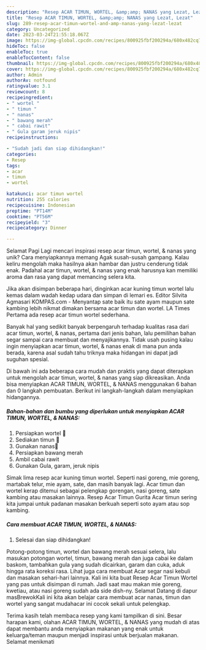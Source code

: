 ```yaml
---
description: "Resep ACAR TIMUN, WORTEL, &amp;amp; NANAS yang Lezat, Lezat"
title: "Resep ACAR TIMUN, WORTEL, &amp;amp; NANAS yang Lezat, Lezat"
slug: 289-resep-acar-timun-wortel-and-amp-nanas-yang-lezat-lezat
category: Uncategorized
date: 2023-03-24T21:55:18.067Z
image: https://img-global.cpcdn.com/recipes/800925fbf200294a/680x482cq70/acar-timun-wortel-nanas-foto-resep-utama.jpg
hideToc: false
enableToc: true
enableTocContent: false
thumbnail: https://img-global.cpcdn.com/recipes/800925fbf200294a/680x482cq70/acar-timun-wortel-nanas-foto-resep-utama.jpg
cover: https://img-global.cpcdn.com/recipes/800925fbf200294a/680x482cq70/acar-timun-wortel-nanas-foto-resep-utama.jpg
author: Admin
authorAv: notfound
ratingvalue: 3.1
reviewcount: 8
recipeingredient:
- " wortel "
- " timun "
- " nanas"
- " bawang merah"
- " cabai rawit"
- " Gula garam jeruk nipis"
recipeinstructions:

- "Sudah jadi dan siap dihidangkan!"
categories:
- Resep
tags:
- acar
- timun
- wortel

katakunci: acar timun wortel 
nutrition: 255 calories
recipecuisine: Indonesian
preptime: "PT14M"
cooktime: "PT56M"
recipeyield: "3"
recipecategory: Dinner

---
```



Selamat Pagi Lagi mencari inspirasi resep acar timun, wortel, &amp; nanas yang unik? Cara menyiapkannya memang Agak susah-susah gampang. Kalau keliru mengolah maka hasilnya akan hambar dan justru cenderung tidak enak. Padahal acar timun, wortel, &amp; nanas yang enak harusnya kan memiliki aroma dan rasa yang dapat memancing selera kita.


Jika akan disimpan beberapa hari, dinginkan acar kuning timun wortel lalu kemas dalam wadah kedap udara dan simpan di lemari es. Editor Silvita Agmasari KOMPAS.com - Menyantap sate baik itu sate ayam maupun sate kambing lebih nikmat dimakan bersama acar timun dan wortel. LA Times Pertama ada resep acar timun wortel sederhana.

Banyak hal yang sedikit banyak berpengaruh terhadap kualitas rasa dari acar timun, wortel, &amp; nanas, pertama dari jenis bahan, lalu pemilihan bahan segar sampai cara membuat dan menyajikannya. Tidak usah pusing kalau ingin menyiapkan acar timun, wortel, &amp; nanas enak di mana pun anda berada, karena asal sudah tahu triknya maka hidangan ini dapat jadi suguhan spesial.


Di bawah ini ada beberapa cara mudah dan praktis yang dapat diterapkan untuk mengolah acar timun, wortel, &amp; nanas yang siap dikreasikan. Anda bisa menyiapkan ACAR TIMUN, WORTEL, &amp; NANAS menggunakan 6 bahan dan 0 langkah pembuatan. Berikut ini langkah-langkah dalam menyiapkan hidangannya.

<!--inarticleads1-->

##### Bahan-bahan dan bumbu yang diperlukan untuk menyiapkan ACAR TIMUN, WORTEL, &amp; NANAS:

1. Persiapkan  wortel 🥕
1. Sediakan  timun 🥒
1. Gunakan  nanas🍍
1. Persiapkan  bawang merah
1. Ambil  cabai rawit
1. Gunakan  Gula, garam, jeruk nipis


Simak lima resep acar kuning timun wortel. Seperti nasi goreng, mie goreng, martabak telur, mie ayam, sate, dan masih banyak lagi. Acar timun dan wortel kerap ditemui sebagai pelengkap gorengan, nasi goreng, sate kambing atau masakan lainnya. Resep Acar Timun Gurita Acar timun sering kita jumpai untuk padanan masakan berkuah seperti soto ayam atau sop kambing. 

<!--inarticleads2-->

##### Cara membuat ACAR TIMUN, WORTEL, &amp; NANAS:


1. Selesai dan siap dihidangkan!

Potong-potong timun, wortel dan bawang merah sesuai selera, lalu masukan potongan wortel, timun, bawang merah dan juga cabai ke dalam baskom, tambahkan gula yang sudah dicairkan, garam dan cuka, aduk hingga rata koreksi rasa. Lihat juga cara membuat Acar segar nasi kebuli dan masakan sehari-hari lainnya. Kali ini kita buat Resep Acar Timun Wortel yang pas untuk disimpan di rumah. Jadi saat mau makan mie goreng, kwetiau, atau nasi goreng sudah ada side dish-ny. Selamat Datang di dapur masBrewokKali ini kita akan belajar cara membuat acar nanas, timun dan wortel yang sangat mudahacar ini cocok sekali untuk pelengkap. 

Terima kasih telah membaca resep yang kami tampilkan di sini. Besar harapan kami, olahan ACAR TIMUN, WORTEL, &amp; NANAS yang mudah di atas dapat membantu anda menyiapkan makanan yang enak untuk keluarga/teman maupun menjadi inspirasi untuk berjualan makanan. Selamat menikmati
